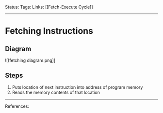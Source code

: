 Status:
Tags:
Links: [[Fetch-Execute Cycle]]
___
# Fetching Instructions
## Diagram
![[fetching diagram.png]]
## Steps
1. Puts location of next instruction into address of program memory
2. Reads the memory contents of that location
___
References:
